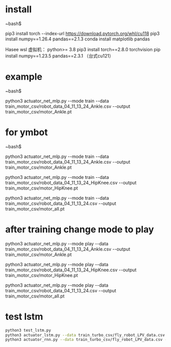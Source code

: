 # install
~bash$ 

pip3 install torch --index-url https://download.pytorch.org/whl/cu118 pip3 install numpy==1.26.4 pandas==2.1.3
conda install matplotlib pandas

Hasee wsl 虚拟机：
python>= 3.8
pip3 install torch==2.8.0 torchvision
pip install numpy==1.23.5 pandas==2.3.1
（台式cu121）

# example
~bash$ 
<!-- python3 actuator_net_mlp.py --mode train --data train_motor_csv/test.csv --output train_motor_csv/motor_test.pt -->
python3 actuator_net_mlp.py --mode train --data train_motor_csv/robot_data_04_11_13_24_Ankle.csv --output train_motor_csv/motor_Ankle.pt

# for ymbot
~bash$ 

python3 actuator_net_mlp.py --mode train --data train_motor_csv/robot_data_04_11_13_24_Ankle.csv --output train_motor_csv/motor_Ankle.pt

python3 actuator_net_mlp.py --mode train --data train_motor_csv/robot_data_04_11_13_24_HipKnee.csv --output train_motor_csv/motor_HipKnee.pt

python3 actuator_net_mlp.py --mode train --data train_motor_csv/robot_data_04_11_13_24.csv --output train_motor_csv/motor_all.pt

# after training change mode to play

python3 actuator_net_mlp.py --mode play --data train_motor_csv/robot_data_04_11_13_24_Ankle.csv --output train_motor_csv/motor_Ankle.pt

python3 actuator_net_mlp.py --mode play --data train_motor_csv/robot_data_04_11_13_24_HipKnee.csv --output train_motor_csv/motor_HipKnee.pt

python3 actuator_net_mlp.py --mode play --data train_motor_csv/robot_data_04_11_13_24.csv --output train_motor_csv/motor_all.pt

# test lstm

```bash
python3 test_lstm.py
python3 actuator_lstm.py --data train_turbo_csv/fly_robot_LPV_data.csv --output train_turbo_csv
python3 actuator_rnn.py --data train_turbo_csv/fly_robot_LPV_data.csv --output train_turbo_csv/fly_robot_LPV.pt
```


